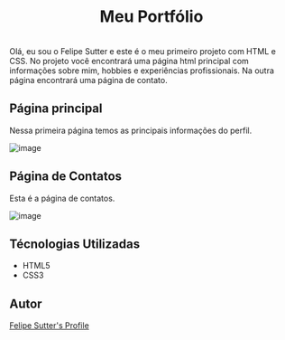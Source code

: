 ﻿<h1 align="center">Meu Portfólio</h1>
 <br>
Olá, eu sou o Felipe Sutter e este é o meu primeiro projeto com HTML e CSS. No projeto você encontrará uma página html principal com informações sobre mim, hobbies e experiências profissionais. Na outra página encontrará uma página de contato.

<h2>Página principal</h2>

Nessa primeira página temos as principais informações do perfil.

![image](https://github.com/FelipeSutter/ExerciciosFrontEnd/assets/114835043/0fe665e9-6c6b-4e74-9b05-33ee65b74fc2)

<h2>Página de Contatos</h2>

Esta é a página de contatos.

![image](https://github.com/FelipeSutter/ExerciciosFrontEnd/assets/114835043/4a5616ff-d62d-46cd-be6f-dabfd5dcbf32)

<h2>Técnologias Utilizadas</h2>

<ul>
 <li>HTML5</li>
 <li>CSS3</li>
</ul>

<h2>Autor</h2>
<a href="https://github.com/FelipeSutter">Felipe Sutter's Profile
